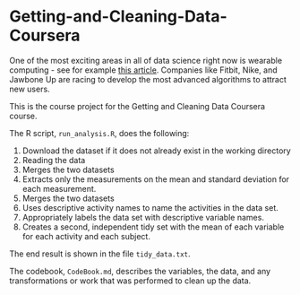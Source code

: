 # Getting-and-Cleaning-Data-Coursera

One of the most exciting areas in all of data science right now is wearable computing - see for example [this article](http://www.insideactivitytracking.com/data-science-activity-tracking-and-the-battle-for-the-worlds-top-sports-brand/). Companies like Fitbit, Nike, and Jawbone Up are racing to develop the most advanced algorithms to attract new users.

This is the course project for the Getting and Cleaning Data Coursera course.

The R script, `run_analysis.R`, does the following:

1. Download the dataset if it does not already exist in the working directory
2. Reading the data
3. Merges the two datasets
4. Extracts only the measurements on the mean and standard deviation for each measurement.
5. Merges the two datasets
6. Uses descriptive activity names to name the activities in the data set.
7. Appropriately labels the data set with descriptive variable names.
8. Creates a second, independent tidy set with the mean of each variable for each activity and each subject.

The end result is shown in the file `tidy_data.txt`.

The codebook, `CodeBook.md`, describes the variables, the data, and any 
transformations or work that was performed to clean up the data. 

